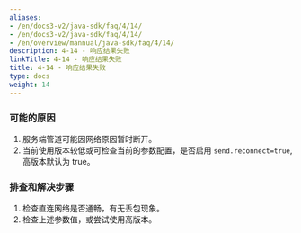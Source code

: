 ```yaml
---
aliases:
- /en/docs3-v2/java-sdk/faq/4/14/
- /en/docs3-v2/java-sdk/faq/4/14/
- /en/overview/mannual/java-sdk/faq/4/14/
description: 4-14 - 响应结果失败
linkTitle: 4-14 - 响应结果失败
title: 4-14 - 响应结果失败
type: docs
weight: 14
---
```







### 可能的原因

1. 服务端管道可能因网络原因暂时断开。
2. 当前使用版本较低或可检查当前的参数配置，是否启用 `send.reconnect=true`, 高版本默认为 true。

### 排查和解决步骤

1. 检查直连网络是否通畅，有无丢包现象。
2. 检查上述参数值，或尝试使用高版本。

